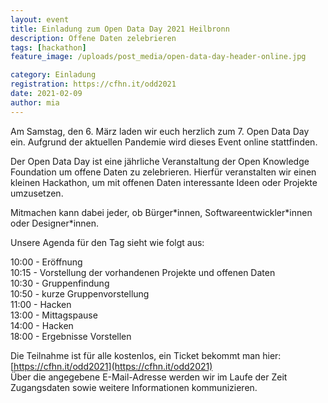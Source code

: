 ```yaml
---
layout: event
title: Einladung zum Open Data Day 2021 Heilbronn
description: Offene Daten zelebrieren
tags: [hackathon]
feature_image: /uploads/post_media/open-data-day-header-online.jpg

category: Einladung
registration: https://cfhn.it/odd2021
date: 2021-02-09
author: mia
---
```


Am Samstag, den 6. März laden wir euch herzlich zum 7. Open Data Day ein. Aufgrund der aktuellen Pandemie wird dieses Event online stattfinden.

Der Open Data Day ist eine jährliche Veranstaltung der Open Knowledge Foundation um offene Daten zu zelebrieren. Hierfür veranstalten wir einen kleinen Hackathon, um mit offenen Daten interessante Ideen oder Projekte umzusetzen.

Mitmachen kann dabei jeder, ob Bürger\*innen, Softwareentwickler\*innen oder Designer\*innen.

Unsere Agenda für den Tag sieht wie folgt aus:

10:00 - Eröffnung  
10:15 - Vorstellung der vorhandenen Projekte und offenen Daten  
10:30 - Gruppenfindung  
10:50 - kurze Gruppenvorstellung  
11:00 - Hacken  
13:00 - Mittagspause  
14:00 - Hacken  
18:00 - Ergebnisse Vorstellen  

Die Teilnahme ist für alle kostenlos, ein Ticket bekommt man hier: [https://cfhn.it/odd2021](https://cfhn.it/odd2021)  
Über die angegebene E-Mail-Adresse werden wir im Laufe der Zeit Zugangsdaten sowie weitere Informationen kommunizieren.